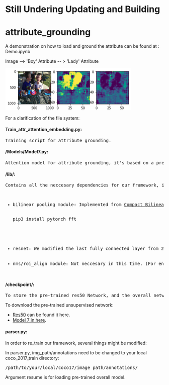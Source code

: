 # Still Undering Updating and Building
# attribute_grounding

A demonstration on how to load and ground the attribute can be found at : Demo.ipynb

Image -->  'Boy' Attribute -- > 'Lady' Attribute
<p float="center">
  <img src="demo_attr.png" width="400" />
</p>


For a clarification of the file system:

#### Train_attr_attention_embedding.py:
<pre>Training script for attribute grounding.</pre>

#### /Models/Model7.py:
<pre>Attention model for attribute grounding, it's based on a pre-trained Res-50 Network on person gender/age classification network.</pre>

#### /lib/:
<pre>Contains all the neccesary dependencies for our framework, it consists of: 
<ul>
  <li>bilinear pooling module: Implemented from <a href="https://github.com/DeepInsight-PCALab/CompactBilinearPooling-Pytorch">Compact Bilinear Pooling</a>. Faster Fourier Transform module is needed before using. Download and install it from <a href="https://github.com/DeepInsight-PCALab/CompactBilinearPooling-Pytorch">here</a> by running:
 <pre>pip3 install pytorch_fft</pre>
</li>
  <li>resnet: We modified the last fully connected layer from 2048d to 256d to a more compact representation.</li>
  <li>nms/roi_align module: Not neccesary in this time. (For entity grounding and bbox detection.)</li>
</ul></pre>

#### /checkpoint/:
<pre>To store the pre-trained res50 Network, and the overall network.</pre>
To download the pre-trained unsupervised network:
<ul>
  <li><a href="https://drive.google.com/open?id=10syFqPtkUp4frDV6YEQbgbKs9dUdfTB_">Res50</a> can be found it here.</li>
  <li><a href="https://drive.google.com/open?id=1YPkw0n-beGZ1HTCxxroQTMa21nvg613p"> Model 7 in here</a>.</li>
</ul>

#### parser.py:
In order to re_train our framework, several things might be modified:

In parser.py, img_path/annotations need to be changed to your local coco_2017_train directory:
<pre>/path/to/your/local/coco17/image path/annotations/</pre>

Argument resume is for loading pre-trained overall model.
